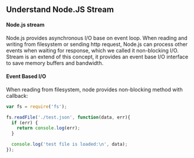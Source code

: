 ## Understand Node.JS Stream

#### Node.js stream

Node.js provides asynchronous I/O base on event loop. When reading and writing from filesystem or sending http request, Node.js can process other events when waiting for response, which we called it non-blocking I/O. Stream is an extend of this concept, it provides an event base I/O interface to save memory buffers and bandwidth.

#### Event Based I/O

When reading from filesystem, node provides non-blocking method with callback:

```javascript
var fs = require('fs');

fs.readFile('./test.json', function(data, err){
  if (err) {
    return console.log(err);
  }

  console.log('test file is loaded:\n', data);
});

```

